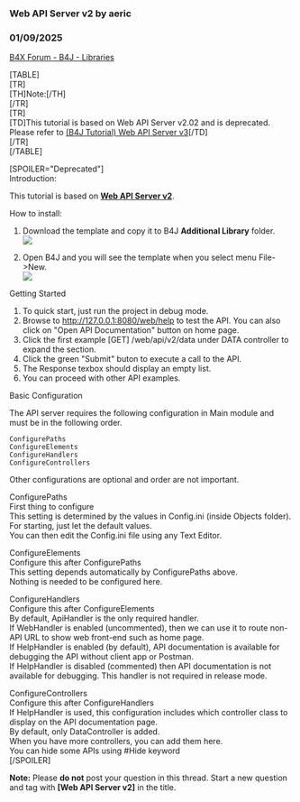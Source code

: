 ### Web API Server v2 by aeric
### 01/09/2025
[B4X Forum - B4J - Libraries](https://www.b4x.com/android/forum/threads/147966/)

[TABLE]  
[TR]  
[TH]Note:[/TH]  
[/TR]  
[TR]  
[TD]This tutorial is based on Web API Server v2.02 and is deprecated.  
Please refer to [(B4J Tutorial) Web API Server v3](https://www.b4x.com/android/forum/threads/web-api-server-v3.163824/)[/TD]  
[/TR]  
[/TABLE]  
  
[SPOILER="Deprecated"]  
Introduction:  
  
This tutorial is based on [**Web API Server v2**](https://www.b4x.com/android/forum/threads/web-api-template-2.143310/).  
  
How to install:  
  
1. Download the template and copy it to B4J **Additional Library** folder.  
![](https://www.b4x.com/android/forum/attachments/142002)  
  
2. Open B4J and you will see the template when you select menu File->New.  
![](https://www.b4x.com/android/forum/attachments/142001)  
  
Getting Started  
  
1. To quick start, just run the project in debug mode.  
2. Browse to <http://127.0.0.1:8080/web/help> to test the API. You can also click on "Open API Documentation" button on home page.  
3. Click the first example [GET] /web/api/v2/data under DATA controller to expand the section.  
4. Click the green "Submit" buton to execute a call to the API.  
5. The Response texbox should display an empty list.  
6. You can proceed with other API examples.  
  
Basic Configuration  
  
The API server requires the following configuration in Main module and must be in the following order.  

```B4X
ConfigurePaths  
ConfigureElements  
ConfigureHandlers  
ConfigureControllers
```

  
Other configurations are optional and order are not important.  
  
ConfigurePaths  
First thing to configure  
This setting is determined by the values in Config.ini (inside Objects folder).  
For starting, just let the default values.  
You can then edit the Config.ini file using any Text Editor.  
  
ConfigureElements  
Configure this after ConfigurePaths  
This setting depends automatically by ConfigurePaths above.  
Nothing is needed to be configured here.  
  
ConfigureHandlers  
Configure this after ConfigureElements  
By default, ApiHandler is the only required handler.  
If WebHandler is enabled (uncommented), then we can use it to route non-API URL to show web front-end such as home page.  
If HelpHandler is enabled (by default), API documentation is available for debugging the API without client app or Postman.  
If HelpHandler is disabled (commented) then API documentation is not available for debugging. This handler is not required in release mode.  
  
ConfigureControllers  
Configure this after ConfigureHandlers  
If HelpHandler is used, this configuration includes which controller class to display on the API documentation page.  
By default, only DataController is added.  
When you have more controllers, you can add them here.  
You can hide some APIs using #Hide keyword  
[/SPOILER]  
  
**Note:** Please **do not** post your question in this thread. Start a new question and tag with **[Web API Server v2]** in the title.